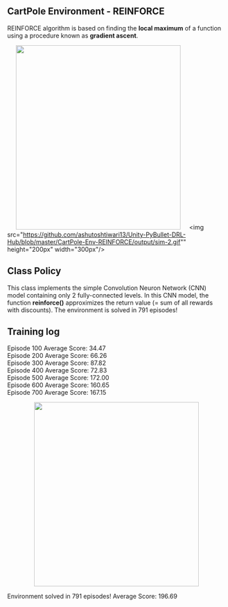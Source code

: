 ## CartPole Environment - REINFORCE

REINFORCE algorithm is based on finding the **local maximum** of a function using a procedure known as **gradient ascent**.

<img src="https://github.com/ashutoshtiwari13/Unity-PyBullet-DRL-Hub/blob/master/CartPole-Env-REINFORCE/output/sim-1.gif" height="425px" width="380px" hspace="20"/><img src="https://github.com/ashutoshtiwari13/Unity-PyBullet-DRL-Hub/blob/master/CartPole-Env-REINFORCE/output/sim-2.gif"" height="200px" width="300px"/>

## Class Policy

This class implements the simple Convolution Neuron Network (CNN) model containing only 2 fully-connected levels. In this CNN model, the function __reinforce()__ approximizes the return value (= sum of all rewards with discounts).
The environment is solved in 791 episodes!

## Training log

Episode 100	Average Score: 34.47   
Episode 200	Average Score: 66.26   
Episode 300	Average Score: 87.82   
Episode 400	Average Score: 72.83   
Episode 500	Average Score: 172.00   
Episode 600	Average Score: 160.65    
Episode 700	Average Score: 167.15   

<p align="center">
<img src="https://github.com/ashutoshtiwari13/Unity-PyBullet-DRL-Hub/blob/master/CartPole-Env-REINFORCE/output/plot_791.png" height="425px" width="380px"/>
</p>   

Environment solved in 791 episodes!	Average Score: 196.69   
